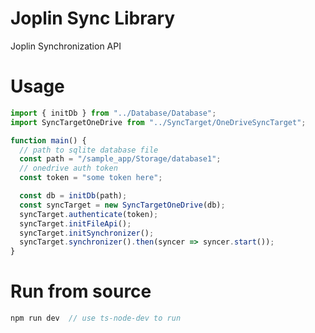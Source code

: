 # Joplin Sync Library    

Joplin Synchronization API
 

# Usage
```javascript
import { initDb } from "../Database/Database";
import SyncTargetOneDrive from "../SyncTarget/OneDriveSyncTarget";

function main() { 
  // path to sqlite database file 
  const path = "/sample_app/Storage/database1";
  // onedrive auth token 
  const token = "some token here";

  const db = initDb(path);
  const syncTarget = new SyncTargetOneDrive(db);
  syncTarget.authenticate(token); 
  syncTarget.initFileApi(); 
  syncTarget.initSynchronizer();      
  syncTarget.synchronizer().then(syncer => syncer.start()); 
}
``` 

# Run from source  
```js
npm run dev  // use ts-node-dev to run
```


